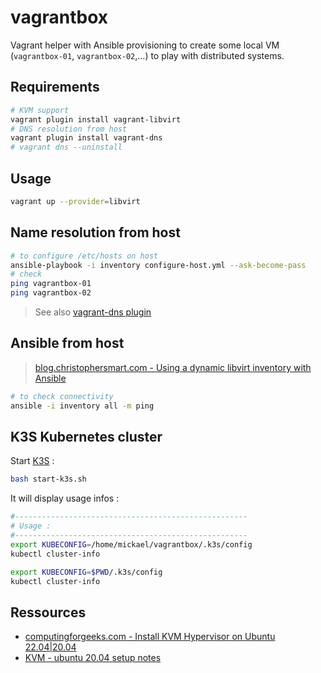 # vagrantbox

Vagrant helper with Ansible provisioning to create some local VM (`vagrantbox-01`, `vagrantbox-02`,...) to play with distributed systems.

## Requirements

```bash
# KVM support
vagrant plugin install vagrant-libvirt
# DNS resolution from host
vagrant plugin install vagrant-dns
# vagrant dns --uninstall
```

## Usage

```bash
vagrant up --provider=libvirt
```

## Name resolution from host

```bash
# to configure /etc/hosts on host
ansible-playbook -i inventory configure-host.yml --ask-become-pass
# check
ping vagrantbox-01
ping vagrantbox-02
```

> See also [vagrant-dns plugin](https://github.com/BerlinVagrant/vagrant-dns)

## Ansible from host

> [blog.christophersmart.com - Using a dynamic libvirt inventory with Ansible](https://blog.christophersmart.com/2022/04/03/using-a-dynamic-libvirt-inventory-with-ansible/)

```bash
# to check connectivity
ansible -i inventory all -m ping
```

## K3S Kubernetes cluster

Start [K3S](https://k3s.io/) :

```bash
bash start-k3s.sh
```

It will display usage infos :

```bash
#----------------------------------------------------
# Usage :
#----------------------------------------------------
export KUBECONFIG=/home/mickael/vagrantbox/.k3s/config
kubectl cluster-info
```

```bash
export KUBECONFIG=$PWD/.k3s/config
kubectl cluster-info
```

## Ressources

* [computingforgeeks.com - Install KVM Hypervisor on Ubuntu 22.04|20.04](https://computingforgeeks.com/install-kvm-hypervisor-on-ubuntu-linux/)
* [KVM - ubuntu 20.04 setup notes](KVM.md)



